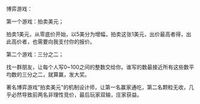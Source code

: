 博弈游戏：

第一个游戏：拍卖美元；

拍卖1美元，从零底价开始，以5美分为增幅，拍卖这张1美元，出价最高者得，出此高价者，也需要向我支付你的报价。

第二个游戏：三分之二；

找一群朋友，让每个人写0~100之间的整数交给你。谁写的数最接近所有这些数平均数的三分之二，就算赢，发大奖。

著名博弈游戏"拍卖美元"的机制设计师，让第一名赢家通吃，第二名颗粒无收，几乎必然导致前两名非理性竞价，最后玩家双输，庄家获益。



